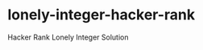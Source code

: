 # lonely-integer-hacker-rank
Hacker Rank Lonely Integer Solution
<?php

/*
 * Complete the 'lonelyinteger' function below.
 *
 * The function is expected to return an INTEGER.
 * The function accepts INTEGER_ARRAY a as parameter.
 */

function lonelyinteger($a) {
    // Write your code here

$lonely_ineteger="";
$count=count($a);
for($i=0; $i<$count; $i++){
    $lonely_int=$a[$i];
    $ln_count=0;  
      foreach($a as $val){
        if($val==$lonely_int){
          $ln_count++;
        }
      }
      
    if($ln_count==1){
        $lonely_ineteger=$a[$i];
      }  
}

return $lonely_ineteger;
}

$fptr = fopen(getenv("OUTPUT_PATH"), "w");

$n = intval(trim(fgets(STDIN)));

$a_temp = rtrim(fgets(STDIN));

$a = array_map('intval', preg_split('/ /', $a_temp, -1, PREG_SPLIT_NO_EMPTY));

$result = lonelyinteger($a);

fwrite($fptr, $result . "\n");

fclose($fptr);
